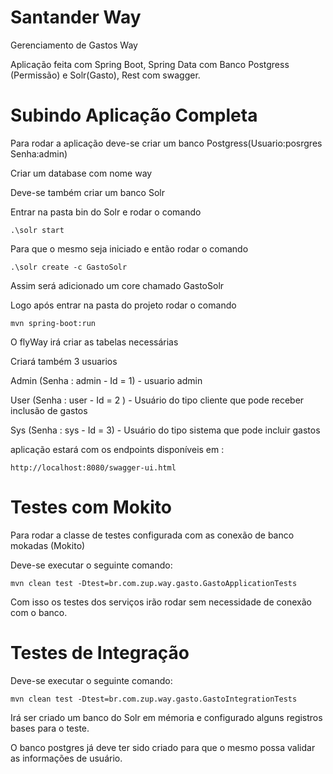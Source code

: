 # Santander Way
Gerenciamento de Gastos Way

Aplicação feita com Spring Boot, Spring Data com Banco Postgress (Permissão) e Solr(Gasto), Rest com swagger.

<h1>Subindo Aplicação Completa</h1>

Para rodar a aplicação deve-se criar um banco Postgress(Usuario:posrgres Senha:admin)

Criar um database com nome way

Deve-se também criar um banco Solr 

Entrar na pasta bin do Solr  e rodar o comando 

```
.\solr start
```

Para que o mesmo seja iniciado e então rodar o comando

```
.\solr create -c GastoSolr
```
Assim será adicionado um core chamado GastoSolr

Logo após entrar na pasta do projeto rodar o comando

```
mvn spring-boot:run
```

O flyWay irá criar as tabelas necessárias 

Criará também 3 usuarios

Admin (Senha : admin - Id = 1) - usuario admin

User (Senha : user - Id = 2 ) - Usuário do tipo cliente que pode receber inclusão de gastos

Sys (Senha : sys - Id = 3) - Usuário do tipo sistema que pode incluir gastos 
 
aplicação estará com os endpoints disponíveis em :

```
http://localhost:8080/swagger-ui.html
```

<h1>Testes com Mokito</h1>

Para rodar a classe de testes configurada com as conexão de banco mokadas (Mokito)

Deve-se executar o seguinte comando:

```
mvn clean test -Dtest=br.com.zup.way.gasto.GastoApplicationTests
```

Com isso os testes dos serviços irão rodar sem necessidade de conexão com o banco.

<h1>Testes de Integração</h1>

Deve-se executar o seguinte comando:

```
mvn clean test -Dtest=br.com.zup.way.gasto.GastoIntegrationTests
```

Irá ser criado um banco do Solr em mémoria e configurado alguns registros bases para o teste.

O banco postgres já deve ter sido criado para que o mesmo possa validar as informações de usuário.

